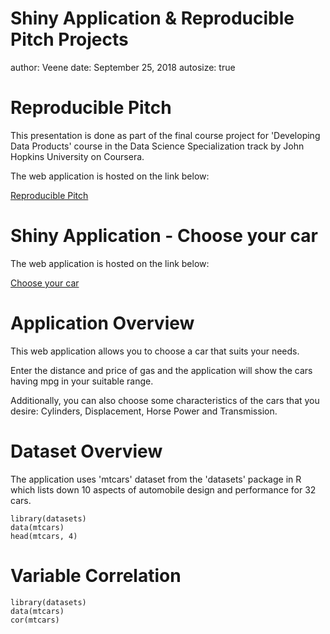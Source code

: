 Shiny Application & Reproducible Pitch Projects
========================================================
author: Veene
date: September 25, 2018
autosize: true

Reproducible Pitch 
========================================================

This presentation is done as part of the final course project for 'Developing Data Products' course in the Data Science Specialization track by John Hopkins University on Coursera.

The web application is hosted on the link below:

[Reproducible Pitch](https://sveene.neocities.org/Reproducible_Pitch.html)



Shiny Application - Choose your car
========================================================

The web application is hosted on the link below:

[Choose your car](https://sveene.shinyapps.io/ChooseYourCar/)


Application Overview
========================================================

This web application allows you to choose a car that suits your needs.

Enter the distance and price of gas and the application will show the cars having mpg in your suitable range.

Additionally, you can also choose some characteristics of the cars that you desire: Cylinders, Displacement, Horse Power and Transmission. 

Dataset Overview
========================================================

The application uses 'mtcars' dataset from the 'datasets' package in R which lists down 10 aspects of automobile design and performance for 32 cars.

```{r, echo=TRUE}
library(datasets)
data(mtcars)
head(mtcars, 4)

```

Variable Correlation
========================================================

```{r, echo=TRUE}
library(datasets)
data(mtcars)
cor(mtcars)
